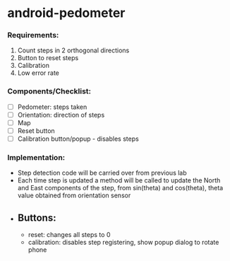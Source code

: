 # android-pedometer

### Requirements:

1. Count steps in 2 orthogonal directions
2. Button to reset steps
3. Calibration
4. Low error rate

### Components/Checklist:

- [ ] Pedometer: steps taken
- [ ] Orientation: direction of steps
- [ ] Map
- [ ] Reset button
- [ ] Calibration button/popup - disables steps

### Implementation:
- Step detection code will be carried over from previous lab
- Each time step is updated a method will be called to update the North and East components of the step, from sin(theta) and cos(theta), theta value obtained from orientation sensor
- ## Buttons:
  - reset: changes all steps to 0
  - calibration: disables step registering, show popup dialog to rotate phone
